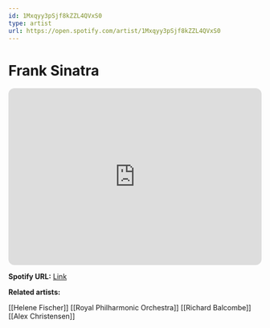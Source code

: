 ```yaml
---
id: 1Mxqyy3pSjf8kZZL4QVxS0
type: artist
url: https://open.spotify.com/artist/1Mxqyy3pSjf8kZZL4QVxS0
---
```

# Frank Sinatra

<iframe style="border-radius:12px" src="https://open.spotify.com/embed/artist/1Mxqyy3pSjf8kZZL4QVxS0" width="100%" height="352" frameBorder="0" allowfullscreen="" allow="autoplay; clipboard-write; encrypted-media; fullscreen; picture-in-picture" loading="lazy"></iframe>

**Spotify URL:** [Link](https://open.spotify.com/artist/1Mxqyy3pSjf8kZZL4QVxS0)

**Related artists:**

[[Helene Fischer]]
[[Royal Philharmonic Orchestra]]
[[Richard Balcombe]]
[[Alex Christensen]]
